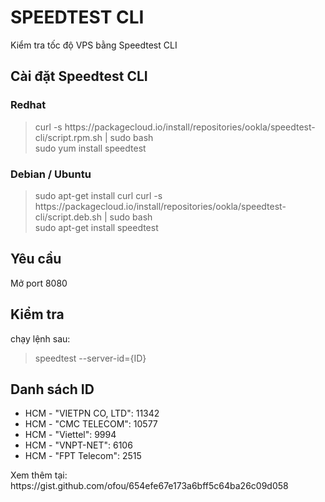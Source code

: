 # SPEEDTEST CLI
Kiểm tra tốc độ VPS bằng Speedtest CLI
<h2>Cài đặt Speedtest CLI</h2>
<h3>Redhat</h3>
<blockquote>curl -s https://packagecloud.io/install/repositories/ookla/speedtest-cli/script.rpm.sh | sudo bash<br>
sudo yum install speedtest</blockquote>
<h3>Debian / Ubuntu </h3>
<blockquote>sudo apt-get install curl
curl -s https://packagecloud.io/install/repositories/ookla/speedtest-cli/script.deb.sh | sudo bash<br>
sudo apt-get install speedtest</blockquote>
<h2>Yêu cầu</h2>
<p>Mở port 8080</p>
<h2>Kiểm tra</h2>
<p>chạy lệnh sau:</p>
<blockquote>speedtest --server-id={ID}</blockquote>
<h2>Danh sách ID </h2>
<ul>
  <li>HCM - "VIETPN CO, LTD": 11342</li>
  <li>HCM - "CMC TELECOM": 10577</li>
  <li>HCM - "Viettel": 9994</li>
  <li>HCM - "VNPT-NET": 6106</li>
  <li>HCM - "FPT Telecom": 2515</li>
</ul>
<p>Xem thêm tại: https://gist.github.com/ofou/654efe67e173a6bff5c64ba26c09d058</p>
